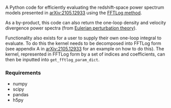 A Python code for efficiently evaluating the redshift-space power spectrum models presented in [arXiv:2105.12933](https://arxiv.org/abs/2105.12933) using the [FFTLog method](https://arxiv.org/abs/1708.08130).

As a by-product, this code can also return the one-loop density and velocity divergence power spectra (from [Eulerian perturbation theory](https://arxiv.org/abs/astro-ph/0112551)).

Functionality also exists for a user to supply their own one-loop integral to evaluate. To do this the kernel needs to be decomposed into FFTLog form (see appendix A in [arXiv:2105.12933](https://arxiv.org/abs/2105.12933) for an example on how to do this).
The kernel, represented in FFTLog form by a set of indices and coefficients, can then be inputted into `get_fftlog_param_dict`.

### Requirements
* numpy
* scipy
* pandas
* h5py